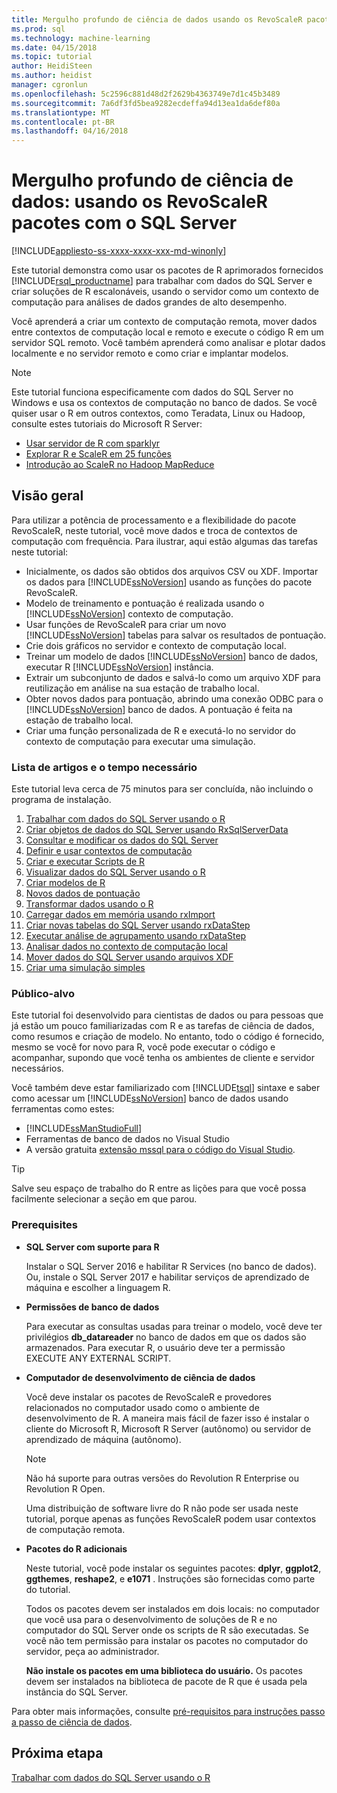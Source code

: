 ```yaml
---
title: Mergulho profundo de ciência de dados usando os RevoScaleR pacotes com o SQL Server | Microsoft Docs
ms.prod: sql
ms.technology: machine-learning
ms.date: 04/15/2018
ms.topic: tutorial
author: HeidiSteen
ms.author: heidist
manager: cgronlun
ms.openlocfilehash: 5c2596c881d48d2f2629b4363749e7d1c45b3489
ms.sourcegitcommit: 7a6df3fd5bea9282ecdeffa94d13ea1da6def80a
ms.translationtype: MT
ms.contentlocale: pt-BR
ms.lasthandoff: 04/16/2018
---
```

# <a name="data-science-deep-dive-using-the-revoscaler-packages-with-sql-server"></a>Mergulho profundo de ciência de dados: usando os RevoScaleR pacotes com o SQL Server
[!INCLUDE[appliesto-ss-xxxx-xxxx-xxx-md-winonly](../../includes/appliesto-ss-xxxx-xxxx-xxx-md-winonly.md)]

Este tutorial demonstra como usar os pacotes de R aprimorados fornecidos [!INCLUDE[rsql_productname](../../includes/rsql-productname-md.md)] para trabalhar com dados do SQL Server e criar soluções de R escalonáveis, usando o servidor como um contexto de computação para análises de dados grandes de alto desempenho.

Você aprenderá a criar um contexto de computação remota, mover dados entre contextos de computação local e remoto e execute o código R em um servidor SQL remoto. Você também aprenderá como analisar e plotar dados localmente e no servidor remoto e como criar e implantar modelos.

> [!NOTE]
> 
> Este tutorial funciona especificamente com dados do SQL Server no Windows e usa os contextos de computação no banco de dados. Se você quiser usar o R em outros contextos, como Teradata, Linux ou Hadoop, consulte estes tutoriais do Microsoft R Server: 
> + [Usar servidor de R com sparklyr](https://docs.microsoft.com/machine-learning-server/r/tutorial-sparklyr-revoscaler)
> + [Explorar R e ScaleR em 25 funções](https://docs.microsoft.com/machine-learning-server/r/tutorial-r-to-revoscaler)
> + [Introdução ao ScaleR no Hadoop MapReduce](https://docs.microsoft.com/machine-learning-server/r/how-to-revoscaler-hadoop)

## <a name="overview"></a>Visão geral

Para utilizar a potência de processamento e a flexibilidade do pacote RevoScaleR, neste tutorial, você move dados e troca de contextos de computação com frequência. Para ilustrar, aqui estão algumas das tarefas neste tutorial:

+ Inicialmente, os dados são obtidos dos arquivos CSV ou XDF. Importar os dados para [!INCLUDE[ssNoVersion](../../includes/ssnoversion-md.md)] usando as funções do pacote RevoScaleR.
+ Modelo de treinamento e pontuação é realizada usando o [!INCLUDE[ssNoVersion](../../includes/ssnoversion-md.md)] contexto de computação. 
+ Usar funções de RevoScaleR para criar um novo [!INCLUDE[ssNoVersion](../../includes/ssnoversion-md.md)] tabelas para salvar os resultados de pontuação.
+ Crie dois gráficos no servidor e contexto de computação local.
+ Treinar um modelo de dados [!INCLUDE[ssNoVersion](../../includes/ssnoversion-md.md)] banco de dados, executar R [!INCLUDE[ssNoVersion](../../includes/ssnoversion-md.md)] instância.
+ Extrair um subconjunto de dados e salvá-lo como um arquivo XDF para reutilização em análise na sua estação de trabalho local.
+ Obter novos dados para pontuação, abrindo uma conexão ODBC para o [!INCLUDE[ssNoVersion](../../includes/ssnoversion-md.md)] banco de dados. A pontuação é feita na estação de trabalho local.
+ Criar uma função personalizada de R e executá-lo no servidor do contexto de computação para executar uma simulação.

### <a name="article-list-and-time-required"></a>Lista de artigos e o tempo necessário

Este tutorial leva cerca de 75 minutos para ser concluída, não incluindo o programa de instalação.

1. [Trabalhar com dados do SQL Server usando o R](../../advanced-analytics/tutorials/deepdive-work-with-sql-server-data-using-r.md)
2. [Criar objetos de dados do SQL Server usando RxSqlServerData](../../advanced-analytics/tutorials/deepdive-create-sql-server-data-objects-using-rxsqlserverdata.md)
3. [Consultar e modificar os dados do SQL Server](../../advanced-analytics/tutorials/deepdive-query-and-modify-the-sql-server-data.md)
4. [Definir e usar contextos de computação](../../advanced-analytics/tutorials/deepdive-define-and-use-compute-contexts.md)
5. [Criar e executar Scripts de R](../../advanced-analytics/tutorials/deepdive-create-and-run-r-scripts.md)
6. [Visualizar dados do SQL Server usando o R](../../advanced-analytics/tutorials/deepdive-visualize-sql-server-data-using-r.md)
7. [Criar modelos de R](../../advanced-analytics/tutorials/deepdive-create-models.md)
8. [Novos dados de pontuação](../../advanced-analytics/tutorials/deepdive-score-new-data.md)
9. [Transformar dados usando o R](../../advanced-analytics/tutorials/deepdive-transform-data-using-r.md)
10. [Carregar dados em memória usando rxImport](../../advanced-analytics/tutorials/deepdive-load-data-into-memory-using-rximport.md)
11. [Criar novas tabelas do SQL Server usando rxDataStep](../../advanced-analytics/tutorials/deepdive-create-new-sql-server-table-using-rxdatastep.md)
12. [Executar análise de agrupamento usando rxDataStep](../../advanced-analytics/tutorials/deepdive-perform-chunking-analysis-using-rxdatastep.md)
13. [Analisar dados no contexto de computação local](../../advanced-analytics/tutorials/deepdive-analyze-data-in-local-compute-context.md)
14. [Mover dados do SQL Server usando arquivos XDF](../../advanced-analytics/tutorials/deepdive-move-data-between-sql-server-and-xdf-file.md)
15. [Criar uma simulação simples](../../advanced-analytics/tutorials/deepdive-create-a-simple-simulation.md)

### <a name="target-audience"></a>Público-alvo

Este tutorial foi desenvolvido para cientistas de dados ou para pessoas que já estão um pouco familiarizadas com R e as tarefas de ciência de dados, como resumos e criação de modelo.  No entanto, todo o código é fornecido, mesmo se você for novo para R, você pode executar o código e acompanhar, supondo que você tenha os ambientes de cliente e servidor necessários.

Você também deve estar familiarizado com [!INCLUDE[tsql](../../includes/tsql-md.md)] sintaxe e saber como acessar um [!INCLUDE[ssNoVersion](../../includes/ssnoversion-md.md)] banco de dados usando ferramentas como estes:

+ [!INCLUDE[ssManStudioFull](../../includes/ssmanstudiofull-md.md)] 
+ Ferramentas de banco de dados no Visual Studio 
+ A versão gratuita [extensão mssql para o código do Visual Studio](https://docs.microsoft.com/sql/linux/sql-server-linux-develop-use-vscode).
  
> [!TIP]
> Salve seu espaço de trabalho do R entre as lições para que você possa facilmente selecionar a seção em que parou.

### <a name="prerequisites"></a>Prerequisites

- **SQL Server com suporte para R**
  
    Instalar o SQL Server 2016 e habilitar R Services (no banco de dados). Ou, instale o SQL Server 2017 e habilitar serviços de aprendizado de máquina e escolher a linguagem R.
  
-  **Permissões de banco de dados**
  
    Para executar as consultas usadas para treinar o modelo, você deve ter privilégios **db_datareader** no banco de dados em que os dados são armazenados. Para executar R, o usuário deve ter a permissão EXECUTE ANY EXTERNAL SCRIPT.

-   **Computador de desenvolvimento de ciência de dados**
  
    Você deve instalar os pacotes de RevoScaleR e provedores relacionados no computador usado como o ambiente de desenvolvimento de R. A maneira mais fácil de fazer isso é instalar o cliente do Microsoft R, Microsoft R Server (autônomo) ou servidor de aprendizado de máquina (autônomo). 
      
    > [!NOTE] 
    > Não há suporte para outras versões do Revolution R Enterprise ou Revolution R Open.
    > 
    > Uma distribuição de software livre do R não pode ser usada neste tutorial, porque apenas as funções RevoScaleR podem usar contextos de computação remota.
  
-   **Pacotes do R adicionais**
  
    Neste tutorial, você pode instalar os seguintes pacotes: **dplyr**, **ggplot2**, **ggthemes**, **reshape2**, e **e1071** . Instruções são fornecidas como parte do tutorial.
  
    Todos os pacotes devem ser instalados em dois locais: no computador que você usa para o desenvolvimento de soluções de R e no computador do SQL Server onde os scripts de R são executadas. Se você não tem permissão para instalar os pacotes no computador do servidor, peça ao administrador. 
    
    **Não instale os pacotes em uma biblioteca do usuário.** Os pacotes devem ser instalados na biblioteca de pacote de R que é usada pela instância do SQL Server.

Para obter mais informações, consulte [pré-requisitos para instruções passo a passo de ciência de dados](../../advanced-analytics/tutorials/walkthrough-prerequisites-for-data-science-walkthroughs.md).

## <a name="next-step"></a>Próxima etapa

[Trabalhar com dados do SQL Server usando o R](../../advanced-analytics/tutorials/deepdive-work-with-sql-server-data-using-r.md)

